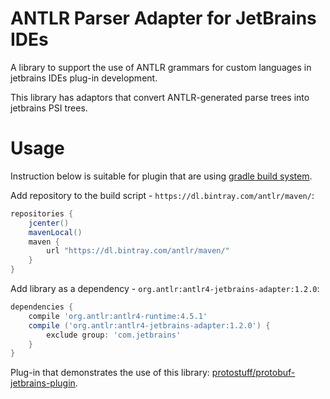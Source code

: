 # ANTLR Parser Adapter for JetBrains IDEs

A library to support the use of ANTLR grammars for custom languages in 
jetbrains IDEs plug-in development.

This library has adaptors that convert ANTLR-generated parse trees into 
jetbrains PSI trees.  

# Usage

Instruction below is suitable for plugin that are using [gradle build system](https://github.com/JetBrains/gradle-intellij-plugin).

Add repository to the build script - `https://dl.bintray.com/antlr/maven/`:

```groovy
repositories {
    jcenter()
    mavenLocal()
    maven {
        url "https://dl.bintray.com/antlr/maven/"
    }
}
```

Add library as a dependency - `org.antlr:antlr4-jetbrains-adapter:1.2.0`:

```groovy
dependencies {
    compile 'org.antlr:antlr4-runtime:4.5.1'
    compile ('org.antlr:antlr4-jetbrains-adapter:1.2.0') {
        exclude group: 'com.jetbrains'
    }
}
```

Plug-in that demonstrates the use of this library: [protostuff/protobuf-jetbrains-plugin](protostuff/protobuf-jetbrains-plugin).




